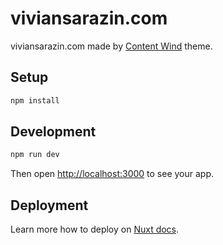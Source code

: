# viviansarazin.com

viviansarazin.com made by [Content Wind](https://content-wind.nuxt.space) theme.

## Setup

```bash
npm install
```

## Development

```bash
npm run dev
```

Then open [http://localhost:3000](http://localhost:3000) to see your app.

## Deployment

Learn more how to deploy on [Nuxt docs](https://nuxt.com/docs/getting-started/deployment).
